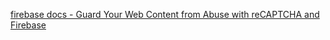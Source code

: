 [firebase docs - Guard Your Web Content from Abuse with reCAPTCHA and Firebase](https://firebase.blog/posts/2017/08/guard-your-web-content-from-abuse-with)